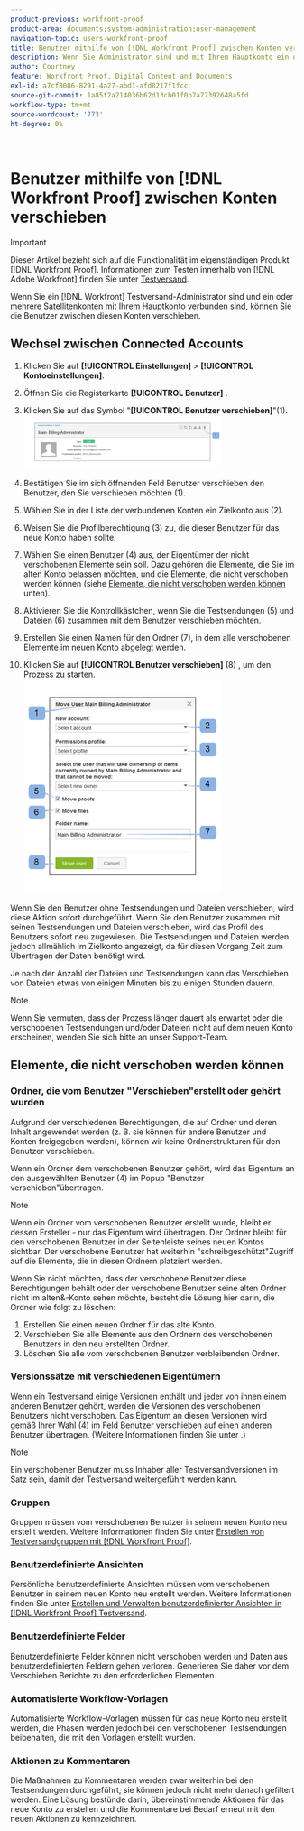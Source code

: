 ```yaml
---
product-previous: workfront-proof
product-area: documents;system-administration;user-management
navigation-topic: users-workfront-proof
title: Benutzer mithilfe von [!DNL Workfront Proof] zwischen Konten verschieben
description: Wenn Sie Administrator sind und mit Ihrem Hauptkonto ein oder mehrere Satellitenkonten verbunden sind, können Sie die Benutzer zwischen diesen Konten verschieben. [!DNL Workfront Proof]
author: Courtney
feature: Workfront Proof, Digital Content and Documents
exl-id: a7cf8086-8291-4a27-abd1-afd8217f1fcc
source-git-commit: 1a85f2a214036b62d13cb01f0b7a77392648a5fd
workflow-type: tm+mt
source-wordcount: '773'
ht-degree: 0%

---
```


# Benutzer mithilfe von [!DNL Workfront Proof] zwischen Konten verschieben

>[!IMPORTANT]
>
>Dieser Artikel bezieht sich auf die Funktionalität im eigenständigen Produkt [!DNL Workfront Proof]. Informationen zum Testen innerhalb von [!DNL Adobe Workfront] finden Sie unter [Testversand](../../../review-and-approve-work/proofing/proofing.md).

Wenn Sie ein [!DNL Workfront] Testversand-Administrator sind und ein oder mehrere Satellitenkonten mit Ihrem Hauptkonto verbunden sind, können Sie die Benutzer zwischen diesen Konten verschieben.

## Wechsel zwischen Connected Accounts

1. Klicken Sie auf **[!UICONTROL Einstellungen]** > **[!UICONTROL Kontoeinstellungen]**.

1. Öffnen Sie die Registerkarte **[!UICONTROL Benutzer]** .
1. Klicken Sie auf das Symbol &quot;**[!UICONTROL Benutzer verschieben]**&quot;(1). ![Move_user2.png](assets/move-user2-350x95.png)

1. Bestätigen Sie im sich öffnenden Feld Benutzer verschieben den Benutzer, den Sie verschieben möchten (1).
1. Wählen Sie in der Liste der verbundenen Konten ein Zielkonto aus (2).
1. Weisen Sie die Profilberechtigung (3) zu, die dieser Benutzer für das neue Konto haben sollte.
1. Wählen Sie einen Benutzer (4) aus, der Eigentümer der nicht verschobenen Elemente sein soll.
Dazu gehören die Elemente, die Sie im alten Konto belassen möchten, und die Elemente, die nicht verschoben werden können (siehe [Elemente, die nicht verschoben werden können](https://support.workfront.com/knowledge/articles/115004087708/en-us?brand_id=662728&amp;return_to=%2Fhc%2Fen-us%2Farticles%2F115004087708#Items-that-can&#39;t-be-moved) unten).

1. Aktivieren Sie die Kontrollkästchen, wenn Sie die Testsendungen (5) und Dateien (6) zusammen mit dem Benutzer verschieben möchten.
1. Erstellen Sie einen Namen für den Ordner (7), in dem alle verschobenen Elemente im neuen Konto abgelegt werden.
1. Klicken Sie auf **[!UICONTROL Benutzer verschieben]** (8) , um den Prozess zu starten.
   ![Moving_users_pop-up.png](assets/moving-users-pop-up-350x380.png)

Wenn Sie den Benutzer ohne Testsendungen und Dateien verschieben, wird diese Aktion sofort durchgeführt. Wenn Sie den Benutzer zusammen mit seinen Testsendungen und Dateien verschieben, wird das Profil des Benutzers sofort neu zugewiesen. Die Testsendungen und Dateien werden jedoch allmählich im Zielkonto angezeigt, da für diesen Vorgang Zeit zum Übertragen der Daten benötigt wird.

Je nach der Anzahl der Dateien und Testsendungen kann das Verschieben von Dateien etwas von einigen Minuten bis zu einigen Stunden dauern.

>[!NOTE]
>
>Wenn Sie vermuten, dass der Prozess länger dauert als erwartet oder die verschobenen Testsendungen und/oder Dateien nicht auf dem neuen Konto erscheinen, wenden Sie sich bitte an unser Support-Team.

## Elemente, die nicht verschoben werden können

### Ordner, die vom Benutzer &quot;Verschieben&quot;erstellt oder gehört wurden

Aufgrund der verschiedenen Berechtigungen, die auf Ordner und deren Inhalt angewendet werden (z. B. sie können für andere Benutzer und Konten freigegeben werden), können wir keine Ordnerstrukturen für den Benutzer verschieben.

Wenn ein Ordner dem verschobenen Benutzer gehört, wird das Eigentum an den ausgewählten Benutzer (4) im Popup &quot;Benutzer verschieben&quot;übertragen.

>[!NOTE]
>
>Wenn ein Ordner vom verschobenen Benutzer erstellt wurde, bleibt er dessen Ersteller - nur das Eigentum wird übertragen. Der Ordner bleibt für den verschobenen Benutzer in der Seitenleiste seines neuen Kontos sichtbar. Der verschobene Benutzer hat weiterhin &quot;schreibgeschützt&quot;Zugriff auf die Elemente, die in diesen Ordnern platziert werden.

Wenn Sie nicht möchten, dass der verschobene Benutzer diese Berechtigungen behält oder der verschobene Benutzer seine alten Ordner nicht im alten&amp;-Konto sehen möchte, besteht die Lösung hier darin, die Ordner wie folgt zu löschen:

1. Erstellen Sie einen neuen Ordner für das alte Konto.
1. Verschieben Sie alle Elemente aus den Ordnern des verschobenen Benutzers in den neu erstellten Ordner.
1. Löschen Sie alle vom verschobenen Benutzer verbleibenden Ordner.

### Versionssätze mit verschiedenen Eigentümern

Wenn ein Testversand einige Versionen enthält und jeder von ihnen einem anderen Benutzer gehört, werden die Versionen des verschobenen Benutzers nicht verschoben. Das Eigentum an diesen Versionen wird gemäß Ihrer Wahl (4) im Feld Benutzer verschieben auf einen anderen Benutzer übertragen. (Weitere Informationen finden Sie unter .)

>[!NOTE]
>
>Ein verschobener Benutzer muss Inhaber aller Testversandversionen im Satz sein, damit der Testversand weitergeführt werden kann.

### Gruppen

Gruppen müssen vom verschobenen Benutzer in seinem neuen Konto neu erstellt werden. Weitere Informationen finden Sie unter [Erstellen von Testversandgruppen mit  [!DNL Workfront Proof]](../../../workfront-proof/wp-mnguserscontacts/groups/create-proofing-groups.md).

### Benutzerdefinierte Ansichten

Persönliche benutzerdefinierte Ansichten müssen vom verschobenen Benutzer in seinem neuen Konto neu erstellt werden. Weitere Informationen finden Sie unter [Erstellen und Verwalten benutzerdefinierter Ansichten in [!DNL Workfront Proof] Testversand](../../../workfront-proof/wp-work-proofsfiles/manage-your-work/create-and-manage-custom-views.md).

### Benutzerdefinierte Felder

Benutzerdefinierte Felder können nicht verschoben werden und Daten aus benutzerdefinierten Feldern gehen verloren. Generieren Sie daher vor dem Verschieben Berichte zu den erforderlichen Elementen.

### Automatisierte Workflow-Vorlagen

Automatisierte Workflow-Vorlagen müssen für das neue Konto neu erstellt werden, die Phasen werden jedoch bei den verschobenen Testsendungen beibehalten, die mit den Vorlagen erstellt wurden.

### Aktionen zu Kommentaren

Die Maßnahmen zu Kommentaren werden zwar weiterhin bei den Testsendungen durchgeführt, sie können jedoch nicht mehr danach gefiltert werden. Eine Lösung bestünde darin, übereinstimmende Aktionen für das neue Konto zu erstellen und die Kommentare bei Bedarf erneut mit den neuen Aktionen zu kennzeichnen.
